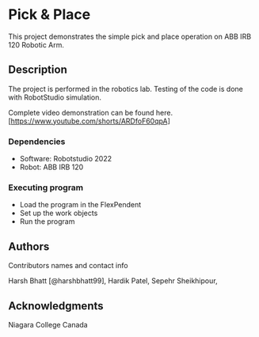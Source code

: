 # Pick & Place
This project demonstrates the simple pick and place operation on ABB IRB 120 Robotic Arm. 

## Description

The project is performed in the robotics lab. Testing of the code is done with RobotStudio simulation.

Complete video demonstration can be found here.
[https://www.youtube.com/shorts/ARDfoF60qpA]

### Dependencies

* Software: Robotstudio 2022
* Robot: ABB IRB 120

### Executing program

* Load the program in the FlexPendent
* Set up the work objects
* Run the program

## Authors

Contributors names and contact info

Harsh Bhatt [@harshbhatt99],
Hardik Patel,
Sepehr Sheikhipour,

## Acknowledgments

Niagara College Canada
